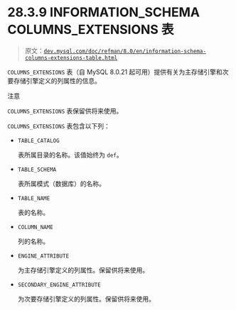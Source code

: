# 28.3.9 INFORMATION_SCHEMA COLUMNS_EXTENSIONS 表

> 原文：[`dev.mysql.com/doc/refman/8.0/en/information-schema-columns-extensions-table.html`](https://dev.mysql.com/doc/refman/8.0/en/information-schema-columns-extensions-table.html)

`COLUMNS_EXTENSIONS` 表（自 MySQL 8.0.21 起可用）提供有关为主存储引擎和次要存储引擎定义的列属性的信息。

注意

`COLUMNS_EXTENSIONS` 表保留供将来使用。

`COLUMNS_EXTENSIONS` 表包含以下列：

+   `TABLE_CATALOG`

    表所属目录的名称。该值始终为 `def`。

+   `TABLE_SCHEMA`

    表所属模式（数据库）的名称。

+   `TABLE_NAME`

    表的名称。

+   `COLUMN_NAME`

    列的名称。

+   `ENGINE_ATTRIBUTE`

    为主存储引擎定义的列属性。保留供将来使用。

+   `SECONDARY_ENGINE_ATTRIBUTE`

    为次要存储引擎定义的列属性。保留供将来使用。
